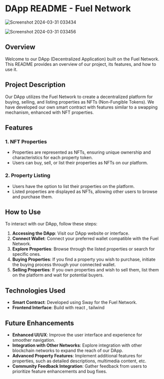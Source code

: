 # DApp README - Fuel Network

![Screenshot 2024-03-31 033434](https://github.com/ayushsingh82/Fuel/assets/121667116/7263bd3f-46bb-44e2-aa0d-9093c3a36de6)

![Screenshot 2024-03-31 033456](https://github.com/ayushsingh82/Fuel/assets/121667116/aaf82d59-3f0d-4c0d-8e06-ed2bd7731f5c)



## Overview

Welcome to our DApp (Decentralized Application) built on the Fuel Network. This README provides an overview of our project, its features, and how to use it.

## Project Description

Our DApp utilizes the Fuel Network to create a decentralized platform for buying, selling, and listing properties as NFTs (Non-Fungible Tokens). We have developed our own smart contract with features similar to a swapping mechanism, enhanced with NFT properties.

## Features



### 1. NFT Properties

- Properties are represented as NFTs, ensuring unique ownership and characteristics for each property token.
- Users can buy, sell, or list their properties as NFTs on our platform.

### 2. Property Listing

- Users have the option to list their properties on the platform.
- Listed properties are displayed as NFTs, allowing other users to browse and purchase them.

## How to Use

To interact with our DApp, follow these steps:

1. **Accessing the DApp**: Visit our DApp website or interface.
2. **Connect Wallet**: Connect your preferred wallet compatible with the Fuel Network.
3. **Explore Properties**: Browse through the listed properties or search for specific ones.
4. **Buying Properties**: If you find a property you wish to purchase, initiate the buying process through your connected wallet.
5. **Selling Properties**: If you own properties and wish to sell them, list them on the platform and wait for potential buyers.


## Technologies Used

- **Smart Contract**: Developed using Sway for the Fuel Network.
- **Frontend Interface**: Build with react , tailwind

## Future Enhancements

- **Enhanced UI/UX**: Improve the user interface and experience for smoother navigation.
- **Integration with Other Networks**: Explore integration with other blockchain networks to expand the reach of our DApp.
- **Advanced Property Features**: Implement additional features for properties, such as detailed descriptions, multimedia content, etc.
- **Community Feedback Integration**: Gather feedback from users to prioritize feature enhancements and bug fixes.
